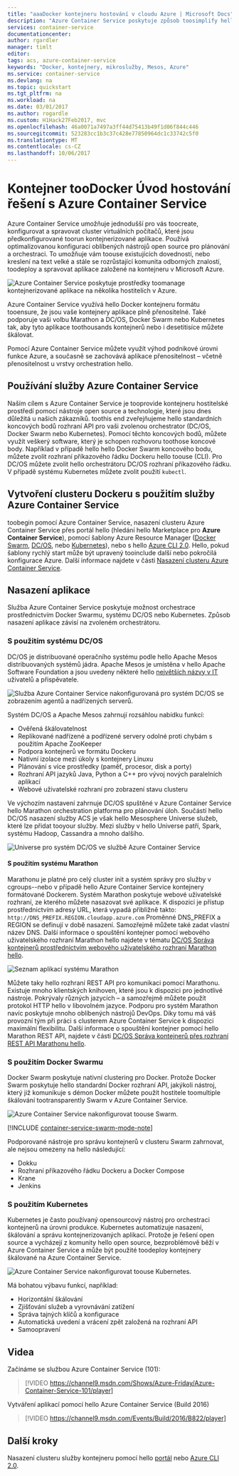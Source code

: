 ```yaml
---
title: "aaaDocker kontejneru hostování v cloudu Azure | Microsoft Docs"
description: "Azure Container Service poskytuje způsob toosimplify hello vytvoření, konfiguraci a správu clusteru s podporou virtuálních počítačů, které jsou předkonfigurované toorun kontejnerizované aplikace."
services: container-service
documentationcenter: 
author: rgardler
manager: timlt
editor: 
tags: acs, azure-container-service
keywords: "Docker, kontejnery, mikroslužby, Mesos, Azure"
ms.service: container-service
ms.devlang: na
ms.topic: quickstart
ms.tgt_pltfrm: na
ms.workload: na
ms.date: 03/01/2017
ms.author: rogardle
ms.custom: H1Hack27Feb2017, mvc
ms.openlocfilehash: 46a0071a7497a3ff44d75413b49f1d06f844c446
ms.sourcegitcommit: 523283cc1b3c37c428e77850964dc1c33742c5f0
ms.translationtype: MT
ms.contentlocale: cs-CZ
ms.lasthandoff: 10/06/2017
---
```

# <a name="introduction-toodocker-container-hosting-solutions-with-azure-container-service"></a>Kontejner tooDocker Úvod hostování řešení s Azure Container Service 
Azure Container Service umožňuje jednodušší pro vás toocreate, konfigurovat a spravovat cluster virtuálních počítačů, které jsou předkonfigurované toorun kontejnerizované aplikace. Používá optimalizovanou konfiguraci oblíbených nástrojů open source pro plánování a orchestraci. To umožňuje vám toouse existujících dovedností, nebo kreslení na text velké a stále se rozrůstající komunita odborných znalostí, toodeploy a spravovat aplikace založené na kontejneru v Microsoft Azure.

![Azure Container Service poskytuje prostředky toomanage kontejnerizované aplikace na několika hostitelích v Azure.](./media/acs-intro/acs-cluster-new.png)

Azure Container Service využívá hello Docker kontejneru formátu tooensure, že jsou vaše kontejnery aplikace plně přenositelné. Také podporuje vaši volbu Marathon a DC/OS, Docker Swarm nebo Kubernetes tak, aby tyto aplikace toothousands kontejnerů nebo i desetitisíce můžete škálovat.

Pomocí Azure Container Service můžete využít výhod podnikové úrovni funkce Azure, a současně se zachovává aplikace přenositelnost – včetně přenositelnost u vrstvy orchestration hello.

## <a name="using-azure-container-service"></a>Používání služby Azure Container Service
Naším cílem s Azure Container Service je tooprovide kontejneru hostitelské prostředí pomocí nástroje open source a technologie, které jsou dnes důležitá u našich zákazníků. toothis end zveřejňujeme hello standardních koncových bodů rozhraní API pro vaši zvolenou orchestrator (DC/OS, Docker Swarm nebo Kubernetes). Pomocí těchto koncových bodů, můžete využít veškerý software, který je schopen rozhovoru toothose koncové body. Například v případě hello hello Docker Swarm koncového bodu, můžete zvolit rozhraní příkazového řádku Dockeru hello toouse (CLI). Pro DC/OS můžete zvolit hello orchestrátoru DC/OS rozhraní příkazového řádku. V případě systému Kubernetes můžete zvolit použití `kubectl`.

## <a name="creating-a-docker-cluster-by-using-azure-container-service"></a>Vytvoření clusteru Dockeru s použitím služby Azure Container Service
toobegin pomocí Azure Container Service, nasazení clusteru Azure Container Service přes portál hello (hledání hello Marketplace pro **Azure Container Service**), pomocí šablony Azure Resource Manager ([Docker Swarm](https://github.com/Azure/azure-quickstart-templates/tree/master/101-acs-swarm), [DC/OS](https://github.com/Azure/azure-quickstart-templates/tree/master/101-acs-dcos), nebo [Kubernetes](https://github.com/Azure/azure-quickstart-templates/tree/master/101-acs-kubernetes)), nebo s hello [Azure CLI 2.0](container-service-create-acs-cluster-cli.md). Hello, pokud šablony rychlý start může být upravený tooinclude další nebo pokročilá konfigurace Azure. Další informace najdete v části [Nasazení clusteru Azure Container Service](container-service-deployment.md).

## <a name="deploying-an-application"></a>Nasazení aplikace
Služba Azure Container Service poskytuje možnost orchestrace prostřednictvím Docker Swarmu, systému DC/OS nebo Kubernetes. Způsob nasazení aplikace závisí na zvoleném orchestrátoru.

### <a name="using-dcos"></a>S použitím systému DC/OS
DC/OS je distribuované operačního systému podle hello Apache Mesos distribuovaných systémů jádra. Apache Mesos je umístěna v hello Apache Software Foundation a jsou uvedeny některé hello [největších názvy v IT](http://mesos.apache.org/documentation/latest/powered-by-mesos/) uživatelů a přispěvatele.

![Služba Azure Container Service nakonfigurovaná pro systém DC/OS se zobrazením agentů a nadřízených serverů.](media/acs-intro/dcos.png)

Systém DC/OS a Apache Mesos zahrnují rozsáhlou nabídku funkcí:

* Ověřená škálovatelnost
* Replikované nadřízené a podřízené servery odolné proti chybám s použitím Apache ZooKeeper
* Podpora kontejnerů ve formátu Dockeru
* Nativní izolace mezi úkoly s kontejnery Linuxu
* Plánování s více prostředky (paměť, procesor, disk a porty)
* Rozhraní API jazyků Java, Python a C++ pro vývoj nových paralelních aplikací
* Webové uživatelské rozhraní pro zobrazení stavu clusteru

Ve výchozím nastavení zahrnuje DC/OS spuštěné v Azure Container Service hello Marathon orchestration platforma pro plánování úloh. Součástí hello DC/OS nasazení služby ACS je však hello Mesosphere Universe služeb, které lze přidat tooyour služby. Mezi služby v hello Universe patří, Spark, systému Hadoop, Cassandra a mnoho dalšího.

![Universe pro systém DC/OS ve službě Azure Container Service](media/dcos/universe.png)

#### <a name="using-marathon"></a>S použitím systému Marathon
Marathonu je platné pro celý cluster init a systém správy pro služby v cgroups--nebo v případě hello Azure Container Service kontejnery formátované Dockerem. Systém Marathon poskytuje webové uživatelské rozhraní, ze kterého můžete nasazovat své aplikace. K dispozici je přístup prostřednictvím adresy URL, která vypadá přibližně takto: `http://DNS_PREFIX.REGION.cloudapp.azure.com` Proměnné DNS\_PREFIX a REGION se definují v době nasazení. Samozřejmě můžete také zadat vlastní název DNS. Další informace o spouštění kontejner pomocí webového uživatelského rozhraní Marathon hello najdete v tématu [DC/OS Správa kontejnerů prostřednictvím webového uživatelského rozhraní Marathon hello](container-service-mesos-marathon-ui.md).

![Seznam aplikací systému Marathon](media/dcos/marathon-applications-list.png)

Můžete taky hello rozhraní REST API pro komunikaci pomocí Marathonu. Existuje mnoho klientských knihoven, které jsou k dispozici pro jednotlivé nástroje. Pokrývaly různých jazycích – a samozřejmě můžete použít protokol HTTP hello v libovolném jazyce. Podporu pro systém Marathon navíc poskytuje mnoho oblíbených nástrojů DevOps. Díky tomu má váš provozní tým při práci s clusterem Azure Container Service k dispozici maximální flexibilitu. Další informace o spouštění kontejner pomocí hello Marathon REST API, najdete v části [DC/OS Správa kontejnerů přes rozhraní REST API Marathonu hello](container-service-mesos-marathon-rest.md).

### <a name="using-docker-swarm"></a>S použitím Docker Swarmu
Docker Swarm poskytuje nativní clustering pro Docker. Protože Docker Swarm poskytuje hello standardní Docker rozhraní API, jakýkoli nástroj, který již komunikuje s démon Docker můžete použít hostitele toomultiple škálování tootransparently Swarm v Azure Container Service.

![Azure Container Service nakonfigurovat toouse Swarm.](media/acs-intro/acs-swarm2.png)

[!INCLUDE [container-service-swarm-mode-note](../../../includes/container-service-swarm-mode-note.md)]

Podporované nástroje pro správu kontejnerů v clusteru Swarm zahrnovat, ale nejsou omezeny na hello následující:

* Dokku
* Rozhraní příkazového řádku Dockeru a Docker Compose
* Krane
* Jenkins

### <a name="using-kubernetes"></a>S použitím Kubernetes
Kubernetes je často používaný opensourcový nástroj pro orchestraci kontejnerů na úrovni produkce. Kubernetes automatizuje nasazení, škálování a správu kontejnerizovaných aplikací. Protože je řešení open source a vycházejí z komunity hello open source, bezproblémově běží v Azure Container Service a může být použité toodeploy kontejnery škálované na Azure Container Service.

![Azure Container Service nakonfigurovat toouse Kubernetes.](media/acs-intro/kubernetes.png)

Má bohatou výbavu funkcí, například:
* Horizontální škálování
* Zjišťování služeb a vyrovnávání zatížení
* Správa tajných klíčů a konfigurace
* Automatická uvedení a vrácení zpět založená na rozhraní API
* Samoopravení

## <a name="videos"></a>Videa
Začínáme se službou Azure Container Service (101):  

> [!VIDEO https://channel9.msdn.com/Shows/Azure-Friday/Azure-Container-Service-101/player]
>
>

Vytváření aplikací pomocí hello Azure Container Service (Build 2016)

> [!VIDEO https://channel9.msdn.com/Events/Build/2016/B822/player]
>
>

## <a name="next-steps"></a>Další kroky

Nasazení clusteru služby kontejneru pomocí hello [portál](container-service-deployment.md) nebo [Azure CLI 2.0](container-service-create-acs-cluster-cli.md).
